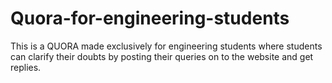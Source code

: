 # Quora-for-engineering-students

This is a QUORA made exclusively for engineering students where students can clarify their doubts by posting their queries on to the website and get replies.
